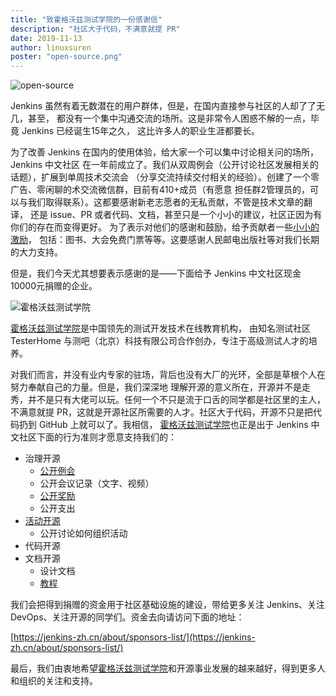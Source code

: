 ```yaml
---
title: "致霍格沃兹测试学院的一份感谢信"
description: "社区大于代码，不满意就提 PR"
date: 2019-11-13
author: linuxsuren
poster: "open-source.png"
---
```

![open-source](open-source.png)

Jenkins 虽然有着无数潜在的用户群体，但是，在国内直接参与社区的人却了了无几，甚至，
都没有一个集中沟通交流的场所。这是非常令人困惑不解的一点，毕竟 Jenkins 已经诞生15年之久，
这比许多人的职业生涯都要长。

为了改善 Jenkins 在国内的使用体验，给大家一个可以集中讨论相关问的场所，Jenkins 中文社区
在一年前成立了。我们从双周例会（公开讨论社区发展相关的话题），扩展到单周技术交流会
（分享交流持续交付相关的经验）。创建了一个零广告、零闲聊的术交流微信群，目前有410+成员（有愿意
担任群2管理员的，可以与我们取得联系）。这都要感谢新老志愿者的无私贡献，不管是技术文章的翻译，
还是 issue、PR 或者代码、文档，甚至只是一个小小的建议，社区正因为有你们的存在而变得更好。
为了表示对他们的感谢和鼓励，给予贡献者一些[小小的激励](https://jenkins-zh.cn/about/star-plan/)，
包括：图书、大会免费门票等等。这要感谢人民邮电出版社等对我们长期的大力支持。

但是，我们今天尤其想要表示感谢的是——下面给予 Jenkins 中文社区现金10000元捐赠的企业。

![霍格沃兹测试学院](hogwarts.png)

[霍格沃兹测试学院](https://www.testing-studio.com)是中国领先的测试开发技术在线教育机构，
由知名测试社区 TesterHome 与测吧（北京）科技有限公司合作创办，专注于高级测试人才的培养。

对我们而言，并没有业内专家的驻场，背后也没有大厂的光环，全部是草根个人在努力奉献自己的力量。但是，我们深深地
理解开源的意义所在，开源并不是走秀，并不是只有大佬可以玩。任何一个不只是流于口舌的同学都是社区里的主人，
不满意就提 PR，这就是开源社区所需要的人才。社区大于代码，开源不只是把代码扔到 GitHub 上就可以了。我相信，
[霍格沃兹测试学院](https://www.testing-studio.com)也正是出于 Jenkins 中文社区下面的行为准则才愿意支持我们的：

* 治理开源
    * [公开例会](https://jenkins-zh.cn/meeting/)
    * 公开会议记录（文字、视频）
    * [公开奖励](https://jenkins-zh.cn/about/star-plan/)
    * 公开支出
* [活动开源](https://jenkins-zh.cn/event/)
    * 公开讨论如何组织活动
* 代码开源
* 文档开源
    * 设计文档
    * [教程](https://jenkins-zh.cn/tutorial/)

我们会把得到捐赠的资金用于社区基础设施的建设，带给更多关注 Jenkins、关注 DevOps、关注开源的同学们。资金去向请访问下面的地址：

[https://jenkins-zh.cn/about/sponsors-list/](https://jenkins-zh.cn/about/sponsors-list/)

最后，我们由衷地希望[霍格沃兹测试学院](https://www.testing-studio.com)和开源事业发展的越来越好，得到更多人和组织的关注和支持。
